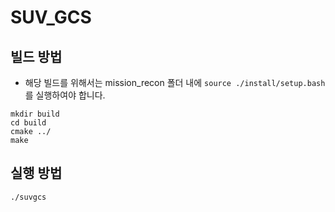 # SUV_GCS

## 빌드 방법
- 해당 빌드를 위해서는 mission_recon 폴더 내에 `source ./install/setup.bash`를 실행하여야 합니다.
```
mkdir build
cd build
cmake ../
make 
```

## 실행 방법
```
./suvgcs
```